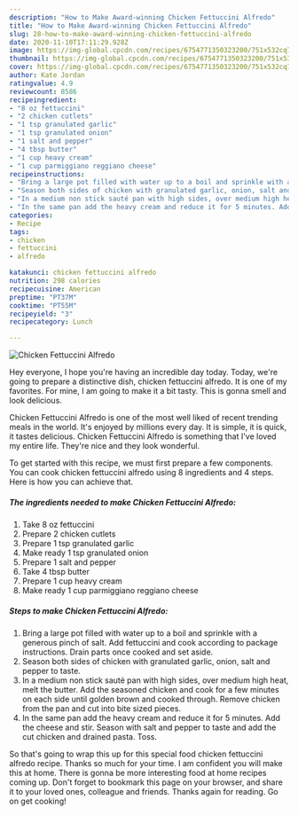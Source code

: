 ```yaml
---
description: "How to Make Award-winning Chicken Fettuccini Alfredo"
title: "How to Make Award-winning Chicken Fettuccini Alfredo"
slug: 28-how-to-make-award-winning-chicken-fettuccini-alfredo
date: 2020-11-10T17:11:29.928Z
image: https://img-global.cpcdn.com/recipes/6754771350323200/751x532cq70/chicken-fettuccini-alfredo-recipe-main-photo.jpg
thumbnail: https://img-global.cpcdn.com/recipes/6754771350323200/751x532cq70/chicken-fettuccini-alfredo-recipe-main-photo.jpg
cover: https://img-global.cpcdn.com/recipes/6754771350323200/751x532cq70/chicken-fettuccini-alfredo-recipe-main-photo.jpg
author: Kate Jordan
ratingvalue: 4.9
reviewcount: 8586
recipeingredient:
- "8 oz fettuccini"
- "2 chicken cutlets"
- "1 tsp granulated garlic"
- "1 tsp granulated onion"
- "1 salt and pepper"
- "4 tbsp butter"
- "1 cup heavy cream"
- "1 cup parmiggiano reggiano cheese"
recipeinstructions:
- "Bring a large pot filled with water up to a boil and sprinkle with a generous pinch of salt. Add fettuccini and cook according to package instructions. Drain parts once cooked and set aside."
- "Season both sides of chicken with granulated garlic, onion, salt and pepper to taste."
- "In a medium non stick sauté pan with high sides, over medium high heat, melt the butter. Add the seasoned chicken and cook for a few minutes on each side until golden brown and cooked through. Remove chicken from the pan and cut into bite sized pieces."
- "In the same pan add the heavy cream and reduce it for 5 minutes. Add the cheese and stir. Season with salt and pepper to taste and add the cut chicken and drained pasta. Toss."
categories:
- Recipe
tags:
- chicken
- fettuccini
- alfredo

katakunci: chicken fettuccini alfredo 
nutrition: 298 calories
recipecuisine: American
preptime: "PT37M"
cooktime: "PT55M"
recipeyield: "3"
recipecategory: Lunch

---
```



![Chicken Fettuccini Alfredo](https://img-global.cpcdn.com/recipes/6754771350323200/751x532cq70/chicken-fettuccini-alfredo-recipe-main-photo.jpg)

Hey everyone, I hope you're having an incredible day today. Today, we're going to prepare a distinctive dish, chicken fettuccini alfredo. It is one of my favorites. For mine, I am going to make it a bit tasty. This is gonna smell and look delicious.

Chicken Fettuccini Alfredo is one of the most well liked of recent trending meals in the world. It's enjoyed by millions every day. It is simple, it is quick, it tastes delicious. Chicken Fettuccini Alfredo is something that I've loved my entire life. They're nice and they look wonderful.




To get started with this recipe, we must first prepare a few components. You can cook chicken fettuccini alfredo using 8 ingredients and 4 steps. Here is how you can achieve that.

<!--inarticleads1-->

##### The ingredients needed to make Chicken Fettuccini Alfredo:

1. Take 8 oz fettuccini
1. Prepare 2 chicken cutlets
1. Prepare 1 tsp granulated garlic
1. Make ready 1 tsp granulated onion
1. Prepare 1 salt and pepper
1. Take 4 tbsp butter
1. Prepare 1 cup heavy cream
1. Make ready 1 cup parmiggiano reggiano cheese




<!--inarticleads2-->

##### Steps to make Chicken Fettuccini Alfredo:

1. Bring a large pot filled with water up to a boil and sprinkle with a generous pinch of salt. Add fettuccini and cook according to package instructions. Drain parts once cooked and set aside.
1. Season both sides of chicken with granulated garlic, onion, salt and pepper to taste.
1. In a medium non stick sauté pan with high sides, over medium high heat, melt the butter. Add the seasoned chicken and cook for a few minutes on each side until golden brown and cooked through. Remove chicken from the pan and cut into bite sized pieces.
1. In the same pan add the heavy cream and reduce it for 5 minutes. Add the cheese and stir. Season with salt and pepper to taste and add the cut chicken and drained pasta. Toss.




So that's going to wrap this up for this special food chicken fettuccini alfredo recipe. Thanks so much for your time. I am confident you will make this at home. There is gonna be more interesting food at home recipes coming up. Don't forget to bookmark this page on your browser, and share it to your loved ones, colleague and friends. Thanks again for reading. Go on get cooking!
